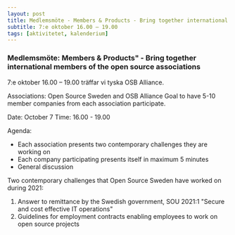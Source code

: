 ```yaml
---
layout: post
title: Medlemsmöte - Members & Products - Bring together international members of the open source associations
subtitle: 7:e oktober 16.00 – 19.00
tags: [aktivitetet, kalenderium]
---
```


### Medlemsmöte: Members & Products" - Bring together international members of the open source associations
7:e oktober 16.00 – 19.00 träffar vi tyska OSB Alliance.

Associations: Open Source Sweden and OSB Alliance
Goal to have 5-10 member companies from each association participate.

Date: October 7
Time: 16.00 - 19.00

Agenda:
- Each association presents two contemporary challenges they are working on
- Each company participating presents itself in maximum 5 minutes
- General discussion

Two contemporary challenges that Open Source Sweden have worked on during 2021:
1. Answer to remittance by the Swedish government, SOU 2021:1 "Secure
and cost effective IT operations"
2. Guidelines for employment contracts enabling employees to work on
open source projects

